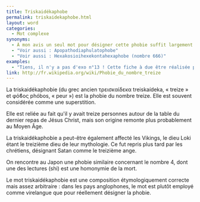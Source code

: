 ```yaml
---
title: Triskaidékaphobe
permalink: triskaidekaphobe.html
layout: word
categories:
  - Mot complexe
synonyms:
  - À mon avis un seul mot pour désigner cette phobie suffit largement ;)
  - "Voir aussi : Apopathodiaphulatophobe"
  - "Voir aussi : Hexakosioihexekontahexaphobe (nombre 666)"
examples:
  - "Tiens, il n'y a pas d'exo n°13 ! Cette fiche à due être réalisée par un triskaiddékaphobe..."
link: http://fr.wikipedia.org/wiki/Phobie_du_nombre_treize
---
```


La triskaidékaphobie (du grec ancien &#964;&#961;&#949;&#953;&#963;&#954;&#945;&#943;&#948;&#949;&#954;&#945; treiskaídeka, « treize » et &#966;&#972;&#976;&#959;&#962; phóbos, « peur ») est la phobie du nombre treize. Elle est souvent considérée comme une superstition.

Elle est reliée au fait qu'il y avait treize personnes autour de la table du dernier repas de Jésus Christ, mais son origine remonte plus probablement au Moyen Âge.

La triskaidékaphobie a peut-être également affecté les Vikings, le dieu Loki étant le treizième dieu de leur mythologie. Ce fut repris plus tard par les chrétiens, désignant Satan comme le treizième ange.

On rencontre au Japon une phobie similaire concernant le nombre 4, dont une des lectures (shi) est une homonymie de la mort.

Le mot triskaidékaphobie est une composition étymologiquement correcte mais assez arbitraire : dans les pays anglophones, le mot est plutôt employé comme virelangue que pour réellement désigner la phobie.

